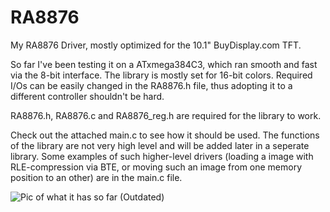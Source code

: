 # RA8876
My RA8876 Driver, mostly optimized for the 10.1" BuyDisplay.com TFT.

So far I've been testing it on a ATxmega384C3, which ran smooth and fast via the 8-bit interface. The library is mostly set for 16-bit colors. Required I/Os can be easily changed in the RA8876.h file, thus adopting it to a different controller shouldn't be hard.

RA8876.h, RA8876.c and RA8876_reg.h are required for the library to work.

Check out the attached main.c to see how it should be used. The functions of the library are not very high level and will be added later in a seperate library. Some examples of such higher-level drivers (loading a image with RLE-compression via BTE, or moving such an image from one memory position to an other) are in the main.c file.

![Pic of what it has so far (Outdated)](https://github.com/gfcwfzkm/RA8876/blob/main/IMG_20201119_115328.jpg)
